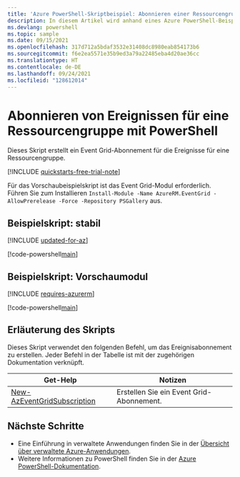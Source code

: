 ```yaml
---
title: 'Azure PowerShell-Skriptbeispiel: Abonnieren einer Ressourcengruppe | Microsoft-Dokumentation'
description: In diesem Artikel wird anhand eines Azure PowerShell-Beispielskripts das Abonnieren von Event Grid-Ereignissen für eine Ressourcengruppe veranschaulicht.
ms.devlang: powershell
ms.topic: sample
ms.date: 09/15/2021
ms.openlocfilehash: 317d712a5bdaf3532e31408dc8980eab854173b6
ms.sourcegitcommit: f6e2ea5571e35b9ed3a79a22485eba4d20ae36cc
ms.translationtype: HT
ms.contentlocale: de-DE
ms.lasthandoff: 09/24/2021
ms.locfileid: "128612014"
---
```

# <a name="subscribe-to-events-for-a-resource-group-with-powershell"></a>Abonnieren von Ereignissen für eine Ressourcengruppe mit PowerShell

Dieses Skript erstellt ein Event Grid-Abonnement für die Ereignisse für eine Ressourcengruppe.

[!INCLUDE [quickstarts-free-trial-note](../../../includes/quickstarts-free-trial-note.md)]

Für das Vorschaubeispielskript ist das Event Grid-Modul erforderlich. Führen Sie zum Installieren `Install-Module -Name AzureRM.EventGrid -AllowPrerelease -Force -Repository PSGallery` aus.

## <a name="sample-script---stable"></a>Beispielskript: stabil

[!INCLUDE [updated-for-az](../../../includes/updated-for-az.md)]

[!code-powershell[main](../../../powershell_scripts/event-grid/subscribe-to-resource-group/subscribe-to-resource-group.ps1 "Subscribe to resource group")]

## <a name="sample-script---preview-module"></a>Beispielskript: Vorschaumodul

[!INCLUDE [requires-azurerm](../../../includes/requires-azurerm.md)]

[!code-powershell[main](../../../powershell_scripts/event-grid/subscribe-to-resource-group-preview/subscribe-to-resource-group-preview.ps1 "Subscribe to resource group")]

## <a name="script-explanation"></a>Erläuterung des Skripts

Dieses Skript verwendet den folgenden Befehl, um das Ereignisabonnement zu erstellen. Jeder Befehl in der Tabelle ist mit der zugehörigen Dokumentation verknüpft.

| Get-Help | Notizen |
|---|---|
| [New-AzEventGridSubscription](/powershell/module/az.eventgrid/new-azeventgridsubscription) | Erstellen Sie ein Event Grid-Abonnement. |

## <a name="next-steps"></a>Nächste Schritte

* Eine Einführung in verwaltete Anwendungen finden Sie in der [Übersicht über verwaltete Azure-Anwendungen](../overview.md).
* Weitere Informationen zu PowerShell finden Sie in der [Azure PowerShell-Dokumentation](/powershell/azure/get-started-azureps).
